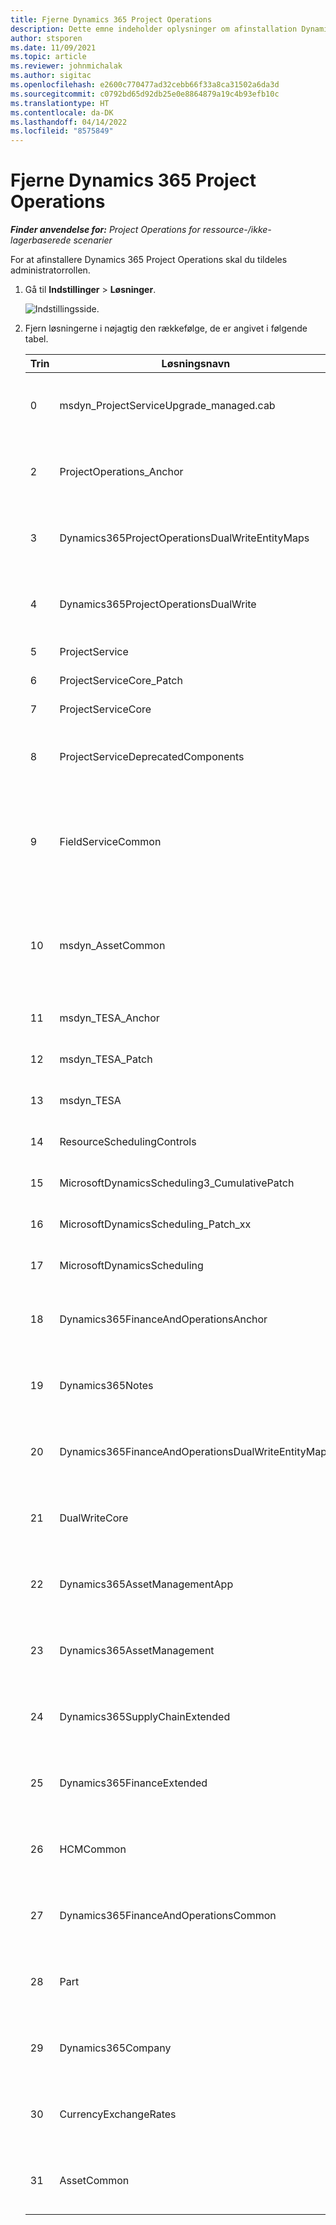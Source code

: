 ```yaml
---
title: Fjerne Dynamics 365 Project Operations
description: Dette emne indeholder oplysninger om afinstallation Dynamics 365 Project Operations.
author: stsporen
ms.date: 11/09/2021
ms.topic: article
ms.reviewer: johnmichalak
ms.author: sigitac
ms.openlocfilehash: e2600c770477ad32cebb66f33a8ca31502a6da3d
ms.sourcegitcommit: c0792bd65d92db25e0e8864879a19c4b93efb10c
ms.translationtype: HT
ms.contentlocale: da-DK
ms.lasthandoff: 04/14/2022
ms.locfileid: "8575849"
---
```

# <a name="uninstall-dynamics-365-project-operations"></a>Fjerne Dynamics 365 Project Operations 

_**Finder anvendelse for:** Project Operations for ressource-/ikke-lagerbaserede scenarier_

For at afinstallere Dynamics 365 Project Operations skal du tildeles administratorrollen.

1. Gå til **Indstillinger** > **Løsninger**.

    ![Indstillingsside.](./media/uninstall-proj-ops-solutions.png)
  
2. Fjern løsningerne i nøjagtig den rækkefølge, de er angivet i følgende tabel. 

    | Trin | Løsningsnavn                                    | Bemærk!                                                                                         |
    |------|----------------------------------------------------|----------------------------------------------------------------------------------------------|
    | 0 | msdyn_ProjectServiceUpgrade_managed.cab            | Hvis den ikke blev fundet, kan du springe denne løsning over.                                                            |
    | 2 | ProjectOperations_Anchor                           | Hvis den ikke blev fundet, kan du springe denne løsning over.                                                            |
    | 3 | Dynamics365ProjectOperationsDualWriteEntityMaps    | Hvis den ikke blev fundet, kan du springe denne løsning over.                                                            |
    | 4 | Dynamics365ProjectOperationsDualWrite              | Hvis den ikke blev fundet, kan du springe denne løsning over.                                                            |
    | 5 | ProjectService                                     | Ingen yderligere bemærkninger.                                                                         |
    | 6 | ProjectServiceCore_Patch                           | Ingen yderligere bemærkninger.                                                                         |
    | 7 | ProjectServiceCore                                 | Ingen yderligere bemærkninger.                                                                         |
    | 8 | ProjectServiceDeprecatedComponents                 | Hvis den ikke blev fundet, kan du springe denne løsning over.                                                            |
    | 9 | FieldServiceCommon                                 | Kræves til dobbeltskrivning med Dynamics 365 Finance eller Dynamics 365 Supply Chain Management.   |
    | 10 | msdyn_AssetCommon                                  | Kræves til dobbeltskrivning med Dynamics 365 Finance eller Dynamics 365 Supply Chain Management.   |
    | 11 | msdyn_TESA_Anchor                                  | Kræves til Dynamics 365 Field Service.                                                     |
    | 12 | msdyn_TESA_Patch                                   | Kræves til Dynamics 365 Field Service.                                                     |
    | 13 | msdyn_TESA                                         | Kræves til Dynamics 365 Field Service.                                                     |
    | 14 | ResourceSchedulingControls                         | Kræves til Dynamics 365 Field Service.                                                     |
    | 15 | MicrosoftDynamicsScheduling3_CumulativePatch       | Kræves til Dynamics 365 Field Service.                                                     |
    | 16 | MicrosoftDynamicsScheduling_Patch_xx               | Kræves til Dynamics 365 Field Service.                                                     |
    | 17 | MicrosoftDynamicsScheduling                        | Kræves til Dynamics 365 Field Service.                                                     |
    | 18 | Dynamics365FinanceAndOperationsAnchor              | Hvis den ikke blev fundet, kan du springe denne løsning over.                                                            |
    | 19 | Dynamics365Notes                                   | Hvis den ikke blev fundet, kan du springe denne løsning over.                                                            |
    | 20 | Dynamics365FinanceAndOperationsDualWriteEntityMaps | Hvis den ikke blev fundet, kan du springe denne løsning over.                                                            |
    | 21 | DualWriteCore                                      | Hvis den ikke blev fundet, kan du springe denne løsning over.                                                            |
    | 22 | Dynamics365AssetManagementApp                      | Hvis den ikke blev fundet, kan du springe denne løsning over.                                                            |
    | 23 | Dynamics365AssetManagement                         | Hvis den ikke blev fundet, kan du springe denne løsning over.                                                            |
    | 24 | Dynamics365SupplyChainExtended                     | Hvis den ikke blev fundet, kan du springe denne løsning over.                                                            |
    | 25 | Dynamics365FinanceExtended                         | Hvis den ikke blev fundet, kan du springe denne løsning over.                                                            |
    | 26 | HCMCommon                                          | Hvis den ikke blev fundet, kan du springe denne løsning over.                                                            |
    | 27 | Dynamics365FinanceAndOperationsCommon              | Hvis den ikke blev fundet, kan du springe denne løsning over.                                                            |
    | 28 | Part                                              | Hvis den ikke blev fundet, kan du springe denne løsning over.                                                            |
    | 29 | Dynamics365Company                                 | Hvis den ikke blev fundet, kan du springe denne løsning over.                                                            |
    | 30 | CurrencyExchangeRates                              | Hvis den ikke blev fundet, kan du springe denne løsning over.                                                            |
    | 31 | AssetCommon                                        | Hvis den ikke blev fundet, kan du springe denne løsning over.                                                            |
